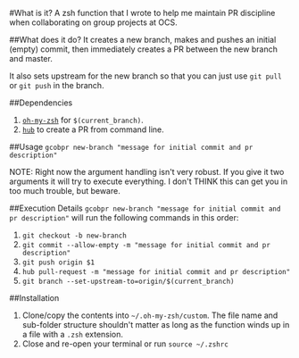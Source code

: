 #What is it?
A zsh function that I wrote to help me maintain PR discipline when
collaborating on group projects at OCS.

##What does it do?
It creates a new branch, makes and pushes an initial (empty) commit, then immediately creates a PR between the new branch and master.

It also sets upstream for the new branch so that you can just use `git pull` or `git push` in the branch.

##Dependencies
1. [`oh-my-zsh`](https://github.com/robbyrussell/oh-my-zsh) for `$(current_branch)`.
2. [`hub`](https://hub.github.com/) to create a PR from command line.

##Usage
`gcobpr new-branch "message for initial commit and pr description"`

NOTE: Right now the argument handling isn't very robust. If you give it two arguments it will try to execute everything. I don't THINK this can get you in too much trouble, but beware.

##Execution Details
`gcobpr new-branch "message for initial commit and pr description"` will run the following commands in this order:

1. `git checkout -b new-branch`
1. `git commit --allow-empty -m "message for initial commit and pr description"`
1. `git push origin $1`
1. `hub pull-request -m "message for initial commit and pr description"`
1. `git branch --set-upstream-to=origin/$(current_branch)`

##Installation
1. Clone/copy the contents into `~/.oh-my-zsh/custom`. The file name and sub-folder structure shouldn't matter as long as the function winds up in a file with a `.zsh` extension.
2. Close and re-open your terminal or run `source ~/.zshrc`

